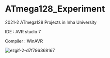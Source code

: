 # ATmega128_Experiment

2021-2 ATmega128 Projects in Inha University

IDE : AVR studio 7

Compiler : WinAVR

![ezgif-2-d7f796368167](https://user-images.githubusercontent.com/54995090/135521015-d6ec944b-7c04-499c-a1de-08d398127781.gif)
